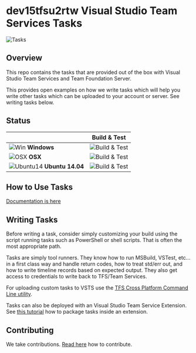 # dev15tfsu2rtw Visual Studio Team Services Tasks
![Tasks](/taskbanner.png "Tasks")

## Overview
This repo contains the tasks that are provided out of the box with Visual Studio Team Services and Team Foundation Server.

This provides open examples on how we write tasks which will help you write other tasks which can be uploaded to your account or server.  See writing tasks below.

## Status
|   | Build & Test |
|---|:-----:|
|![Win](docs/res/win_med.png) **Windows**|![Build & Test](https://mseng.visualstudio.com/_apis/public/build/definitions/b924d696-3eae-4116-8443-9a18392d8544/1474/badge?branch=master)| 
|![OSX](docs/res/apple_med.png) **OSX**|![Build & Test](https://mseng.visualstudio.com/_apis/public/build/definitions/b924d696-3eae-4116-8443-9a18392d8544/4213/badge?branch=master)| 
|![Ubuntu14](docs/res/ubuntu_med.png) **Ubuntu 14.04**|![Build & Test](https://mseng.visualstudio.com/_apis/public/build/definitions/b924d696-3eae-4116-8443-9a18392d8544/4088/badge?branch=master)|

## How to Use Tasks

[Documentation is here](https://aka.ms/tfbuild)

## Writing Tasks

Before writing a task, consider simply customizing your build using the script running tasks such as PowerShell or shell scripts.  That is often the most appropriate path.

Tasks are simply tool runners.  They know how to run MSBuild, VSTest, etc... in a first class way and handle return codes, how to treat std/err out, and how to write timeline records based on expected output.  They also get access to credentials to write back to TFS/Team Services. 

For uploading custom tasks to VSTS use the [TFS Cross Platform Command Line utility](https://github.com/Microsoft/tfs-cli).

Tasks can also be deployed with an Visual Studio Team Service Extension. See [this tutorial](https://www.visualstudio.com/en-us/docs/integrate/extensions/develop/add-build-task) how to package tasks inside an extension.

## Contributing
We take contributions.  [Read here](docs/contribute.md) how to contribute.
